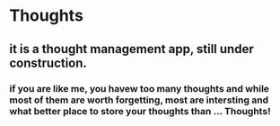 # Thoughts
## it is a thought management app, still under construction.

### if you are like me, you havew too many thoughts and while most of them are worth forgetting, most are intersting and what better place to store your thoughts than ... Thoughts!

